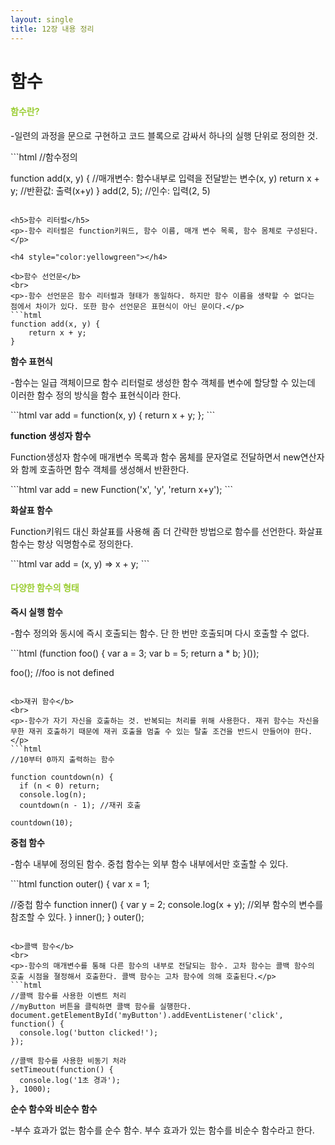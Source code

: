 ```yaml
---
layout: single
title: 12장 내용 정리
---
```


# 함수


<h4 style="color:yellowgreen">함수란?</h4>
<p>-일련의 과정을 문으로 구현하고 코드 블록으로 감싸서 하나의 실행 단위로 정의한 것.</p>
```html
//함수정의

function add(x, y) { //매개변수: 함수내부로 입력을 전달받는 변수(x, y)
  return x + y; //반환값: 출력(x+y)
  }
  add(2, 5); //인수: 입력(2, 5)
```

<h5>함수 리터럴</h5>
<p>-함수 리터럴은 function키워드, 함수 이름, 매개 변수 목록, 함수 몸체로 구성된다.</p>

<h4 style="color:yellowgreen"></h4>

<b>함수 선언문</b>
<br>
<p>-함수 선언문은 함수 리터럴과 형태가 동일하다. 하지만 함수 이름을 생략할 수 없다는 점에서 차이가 있다. 또한 함수 선언문은 표현식이 아닌 문이다.</p>
```html
function add(x, y) {
    return x + y;
}
```

<b>함수 표현식</b>
<br>
<p>-함수는 일급 객체이므로 함수 리터럴로 생성한 함수 객체를 변수에 할당할 수 있는데 이러한 함수 정의 방식을 함수 표현식이라 한다.</p>
```html
var add = function(x, y) {
    return x + y;
};
```

<b>function 생성자 함수</b>
<br>
<p>Function생성자 함수에 매개변수 목록과 함수 몸체를 문자열로 전달하면서 new연산자와 함께 호출하면 함수 객체를 생성해서 반환한다.</p>
```html
var add = new Function('x', 'y', 'return x+y');
```

<b>화살표 함수</b>
<br>
<p>Function키워드 대신 화살표를 사용해 좀 더 간략한 방법으로 함수를 선언한다. 화살표 함수는 항상 익명함수로 정의한다.</p>
```html
var add = (x, y) => x + y;
```

<h4 style="color:yellowgreen">다양한 함수의 형태</h4>


<b>즉시 실행 함수</b>
<br>
<p>-함수 정의와 동시에 즉시 호출되는 함수. 단 한 번만 호출되며 다시 호출할 수 없다.</p>
```html
(function foo() {
  var a = 3;
  var b = 5;
  return a * b;
}());

foo(); //foo is not defined
```

<b>재귀 함수</b>
<br>
<p>-함수가 자기 자신을 호출하는 것. 반복되는 처리를 위해 사용한다. 재귀 함수는 자신을 무한 재귀 호출하기 때문에 재귀 호출을 멈출 수 있는 탈출 조건을 반드시 만들어야 한다.</p>
```html
//10부터 0까지 출력하는 함수

function countdown(n) {
  if (n < 0) return;
  console.log(n);
  countdown(n - 1); //재귀 호출

countdown(10);
```

<b>중첩 함수</b>
<br>
<p>-함수 내부에 정의된 함수. 중첩 함수는 외부 함수 내부에서만 호출할 수 있다.</p>
```html
function outer() {
  var x = 1;

  //중첩 함수
  function inner() {
    var y = 2;
    console.log(x + y); //외부 함수의 변수를 참조할 수 있다.
  }
  inner();
}
outer();
```

<b>콜백 함수</b>
<br>
<p>-함수의 매개변수를 통해 다른 함수의 내부로 전달되는 함수. 고차 함수는 콜백 함수의 호출 시점을 졀정해서 호출한다. 콜백 함수는 고차 함수에 의해 호출된다.</p>
```html
//콜백 함수를 사용한 이벤트 처리
//myButton 버튼을 클릭하면 콜백 함수를 실행한다.
document.getElementById('myButton').addEventListener('click', function() {
  console.log('button clicked!');
});

//콜백 함수를 사용한 비동기 처라
setTimeout(function() {
  console.log('1초 경과');
}, 1000);
```

<b>순수 함수와 비순수 함수</b>
<br>
<p>-부수 효과가 없는 함수를 순수 함수. 부수 효과가 있는 함수를 비순수 함수라고 한다.</p>
